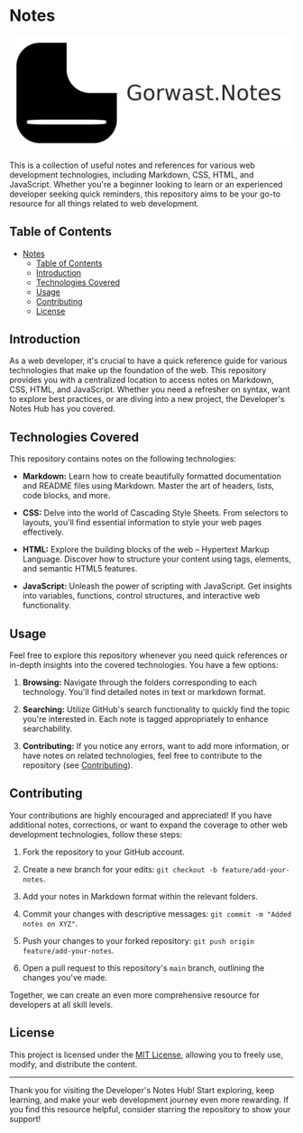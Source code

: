 # Notes

![Notes Hub](project_banner.png)

This is a collection of useful notes and references for various web development technologies, including Markdown, CSS, HTML, and JavaScript. Whether you're a beginner looking to learn or an experienced developer seeking quick reminders, this repository aims to be your go-to resource for all things related to web development.

## Table of Contents

- [Notes](#notes)
  - [Table of Contents](#table-of-contents)
  - [Introduction](#introduction)
  - [Technologies Covered](#technologies-covered)
  - [Usage](#usage)
  - [Contributing](#contributing)
  - [License](#license)

## Introduction

As a web developer, it's crucial to have a quick reference guide for various technologies that make up the foundation of the web. This repository provides you with a centralized location to access notes on Markdown, CSS, HTML, and JavaScript. Whether you need a refresher on syntax, want to explore best practices, or are diving into a new project, the Developer's Notes Hub has you covered.

## Technologies Covered

This repository contains notes on the following technologies:

- **Markdown:** Learn how to create beautifully formatted documentation and README files using Markdown. Master the art of headers, lists, code blocks, and more.

- **CSS:** Delve into the world of Cascading Style Sheets. From selectors to layouts, you'll find essential information to style your web pages effectively.

- **HTML:** Explore the building blocks of the web – Hypertext Markup Language. Discover how to structure your content using tags, elements, and semantic HTML5 features.

- **JavaScript:** Unleash the power of scripting with JavaScript. Get insights into variables, functions, control structures, and interactive web functionality.

## Usage

Feel free to explore this repository whenever you need quick references or in-depth insights into the covered technologies. You have a few options:

1. **Browsing:** Navigate through the folders corresponding to each technology. You'll find detailed notes in text or markdown format.

2. **Searching:** Utilize GitHub's search functionality to quickly find the topic you're interested in. Each note is tagged appropriately to enhance searchability.

3. **Contributing:** If you notice any errors, want to add more information, or have notes on related technologies, feel free to contribute to the repository (see [Contributing](#contributing)).

## Contributing

Your contributions are highly encouraged and appreciated! If you have additional notes, corrections, or want to expand the coverage to other web development technologies, follow these steps:

1. Fork the repository to your GitHub account.

2. Create a new branch for your edits: `git checkout -b feature/add-your-notes`.

3. Add your notes in Markdown format within the relevant folders.

4. Commit your changes with descriptive messages: `git commit -m "Added notes on XYZ"`.

5. Push your changes to your forked repository: `git push origin feature/add-your-notes`.

6. Open a pull request to this repository's `main` branch, outlining the changes you've made.

Together, we can create an even more comprehensive resource for developers at all skill levels.

## License

This project is licensed under the [MIT License](LICENSE), allowing you to freely use, modify, and distribute the content.

---

Thank you for visiting the Developer's Notes Hub! Start exploring, keep learning, and make your web development journey even more rewarding. If you find this resource helpful, consider starring the repository to show your support!
